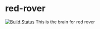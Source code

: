 # red-rover
[![Build Status](https://travis-ci.org/sonyccd/red-rover.svg?branch=master)](https://travis-ci.org/sonyccd/red-rover)
This is the brain for red rover
